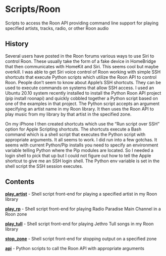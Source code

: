 Scripts/Roon
============

Scripts to access the Roon API providing command line support for playing specified artists, tracks, radio, or other Roon audio

History
-------

Several users have posted in the Roon forums various ways to use Siri to control Roon.
These usually take the form of a fake device in HomeBridge that then communicates with
HomeKit and Siri. This seems cool but maybe overkill. I was able to get Siri voice
control of Roon working with simple SSH shortcuts that execute Python scripts which
utilize the Roon API to control Roon. People don’t seem to know about Apple’s SSH
shortcuts. They can be used to execute commands on systems that allow SSH access.
I used an Ubuntu 20.10 system recently installed to install the Python Roon API project
(pip install roonapi) and quickly cobbled together a Python script based on one of the
examples in that project. The Python script accepts an argument specifying an artist
name in my Roon library. It then uses the Roon API to play music from my library by
that artist in the specified zone.

On my iPhone I then created shortcuts which use the “Run script over SSH”
option for Apple Scripting shortcuts. The shortcuts execute a Bash command which is a
shell script that executes the Python script with appropriate arguments. It all seems
to work. I did run into a few gotchas. It seems with current Python/Pip installs you
need to specify an environment variable telling Python where the Pip modules are located.
So I needed a login shell to pick that up but I could not figure out how to tell the
Apple shortcut to give me an SSH login shell. The Python env variable is set in the
shell script the SSH session executes.

Contents
--------

[**play_artist**](Roon/play_artist) - Shell script front-end for playing a specified artist in my Roon library

[**play_rp**](Roon/play_rp) - Shell script front-end for playing Radio Paradise Main Channel in a Roon zone

[**play_tull**](Roon/play_tull) - Shell script front-end for playing Jethro Tull songs in my Roon library

[**stop_zone**](Roon/stop_zone) - Shell script front-end for stopping output on a specified zone

[**api**](Roon/api/README.md) - Python scripts to call the Roon API with appropriate arguments
